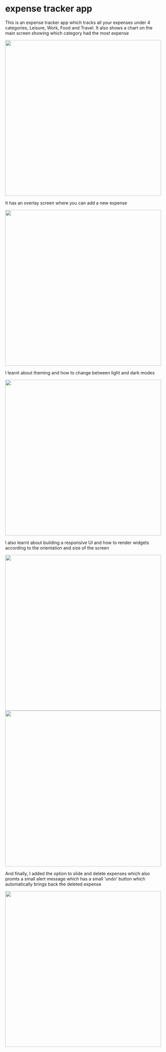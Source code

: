 # expense tracker app

This is an expense tracker app which tracks all your expenses under 4 categories, Leisure, Work, Food and Travel. It also shows a chart on the main screen showing which category had the most expense

<img src="https://github.com/crystal-daniel/expense-tracker-app/assets/133324551/69aff992-b705-4a9b-9933-5ab9e8659db5" height="500">

It has an overlay screen where you can add a new expense

<img src="https://github.com/crystal-daniel/expense-tracker-app/assets/133324551/cc218605-93a6-4ff9-b4b9-d3ff23c4f602" height="500">

I learnt about theming and how to change between light and dark modes

<img src="https://github.com/crystal-daniel/expense-tracker-app/assets/133324551/7a59f100-6c50-4126-a9cc-aae2ca12696a" height="500">

I also learnt about building a responsive UI and how to render widgets according to the orientation and size of the screen

<img src="https://github.com/crystal-daniel/expense-tracker-app/assets/133324551/1cc2e485-e28e-4a14-af51-f6c94c3dc330" height="500">
<img src="https://github.com/crystal-daniel/expense-tracker-app/assets/133324551/a350e8d5-4165-40c6-90e5-a3d7283c3c3a" height="500">

And finally, I added the option to slide and delete expenses which also promts a small alert message which has a small 'undo' button which automatically brings back the deleted expense

<img src="https://github.com/crystal-daniel/expense-tracker-app/assets/133324551/cb89d623-4d89-4c25-9c5a-b631bdf473d4" height="500">


